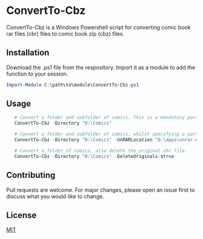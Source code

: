 # ConvertTo-Cbz

ConvertTo-Cbz is a Windows Powershell script for converting comic book rar files (cbr) files to comic book zip (cbz) files.

## Installation

Download the .ps1 file from the respository.
Import it as a module to add the function to your session.
```powershell
Import-Module C:\path\to\module\ConvertTo-Cbz.ps1
```

## Usage

```powershell
   # Convert a folder and subfolder of comics. This is a mandatory parameter.
   ConvertTo-Cbz -Directory "D:\Comics"

   # Convert a folder and subfolder of comics, whilst specifying a particular UnRAR.exe
   ConvertTo-Cbz -Directory "D:\Comics" -UnRARLocation "D:\apps\unrar.exe"

   # Convert a folder of comics, also delete the original cbr file.
   ConvertTo-Cbz -Directory "D:\Comics" -DeleteOriginals:$true
```

## Contributing
Pull requests are welcome. For major changes, please open an issue first to discuss what you would like to change.

## License
[MIT](https://choosealicense.com/licenses/mit/)